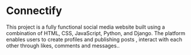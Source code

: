 # Connectify
This project is a fully functional social media website built using a combination of HTML, CSS, JavaScript, Python, and Django. The platform enables users to create profiles and publishing posts , interact with each other through likes, comments and messages.. 
